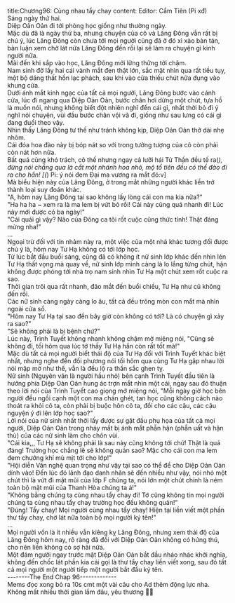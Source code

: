 title:Chương96: Cùng nhau tẩy chay
content:
Editor: Cẩm Tiên (Pi xđ)<br>Sáng ngày thứ hai.<br>Diệp Oản Oản đi tới phòng học giống như thường ngày.<br>Mặc dù đã là ngày thứ ba, nhưng chuyện của cô và Lăng Đông vẫn rất bị chú ý, lúc Lăng Đông còn chưa tới mọi người cũng đã ở đó xì xào bàn tán, bàn luận xem chờ lát nữa Lăng Đông đến rồi lại sẽ làm ra chuyện gì kinh người nữa.<br>Mãi đến khi sắp vào học, Lăng Đông mới lững thững tới chậm.<br>Nam sinh đỡ lấy hai cái vành mắt đen thật lớn, sắc mặt nhìn qua rất tiều tụy, một bộ dáng thất hồn lạc phách, sau khi vào cửa thiếu chút nữa đụng vào khung cửa.<br>Dưới ánh mắt kinh ngạc của tất cả mọi người, Lăng Đông bước vào cánh cửa, lúc đi ngang qua Diệp Oản Oản, bước chân hơi dừng một chút, tựa hồ là muốn nói, nhưng không biết đột nhiên nghĩ đến cái gì, nhất thời bỏ đi ý nghĩ nói chuyện, vùi đầu bước chân vội vã đi, giống như sau lưng có cái gì đang đuổi theo vậy.<br>Nhìn thấy Lăng Đông tư thế như tránh không kịp, Diệp Oản Oản thở dài nhẹ nhõm.<br>Cái đóa hoa đào này bị bóp nát so với trong tưởng tượng của cô còn phải còn nát hơn nữa.<br>Bất quá cũng khó trách, cô thế nhưng ngay cả lưỡi hái Tử Thần đều tế ra(*), đừng nói chẳng qua là cắt một nhánh hoa nhỏ, mộ tổ tiên đều có thể đào đi ra cho hắn! [(*) Pi: ý nói đem Đại ma vương ra mắt đó:v]<br>Mà biểu hiện này của Lăng Đông, ở trong mắt những người khác liền trở thành loại suy đoán khác.<br>"A, hôm nay Lăng Đông tại sao không lấy lòng cái con ma kia nữa?"<br>"Ha ha ha ~ xem ra là ma lem bị vứt bỏ rồi! Cái này cũng quá nhanh đi! Lúc này mới được có ba ngày!"<br>"Cái quái gì vậy? Não của Đông ca tôi rốt cuộc cũng thức tỉnh! Thật đáng mừng nha!"<br>...<br>Ngoại trừ đối với tin nhảm này ra, một việc của một nhà khác tương đối được chú ý là, hôm nay Tư Hạ không có tới lớp học.<br>Từ lúc bắt đầu buổi sáng, cũng đã có không ít nữ sinh lớp khác đến nhìn lén Tư Hạ thất vọng mà quay về, nữ sinh lớp mình càng là lo lắng từng chút, hận không được phóng tới nhà trọ nam sinh nhìn Tư Hạ một chút xem rốt cuộc ra sao.<br>Thời gian trôi qua rất nhanh, đảo mắt đến buổi chiều, Tư Hạ như cũ không đến rồi.<br>Các nữ sinh càng ngày càng lo âu, tất cả đều trông mòn con mắt mà nhìn ngoài cửa sổ.<br>"Hôm nay Tư Hạ tại sao đến bây giờ còn không có tới? Là có chuyện gì xảy ra sao?"<br>"Sẽ không phải là bị bệnh chứ?"<br>Lúc này, Trình Tuyết không nhanh không chậm mở miệng nói, "Cũng sẽ không đi, tối hôm qua lúc tớ thấy Tư Hạ hắn còn rất tốt mà!"<br>Mặc dù tất cả mọi người biết thái độ của Tư Hạ đối với Trình Tuyết khác biệt nhất, nhưng nghe đến đối phương nói tối hôm qua cùng Tư Hạ gặp nhau lời nói mập mờ như thế, vẫn là đều lộ ra thần sắc ghen tỵ.<br>Nữ sinh (Nguyên văn là người hầu nhỏ) bên cạnh Trình Tuyết đầu tiên là hướng phía Diệp Oản Oản hung ác trợn mắt nhìn một cái, ngay sau đó thuận theo lời nói của Trình Tuyết cao giọng mở miệng nói, "Mỗi ngày giờ học bên người đều ngồi cạnh một con ma chán ghét, tan học cũng không cách nào thoát ra khỏi cô ta, còn phải bị buộc hôn cô ta, đổi cho các cậu, các cậu nguyện ý đi lên lớp học sao?"<br>Lời nói của nữ sinh nhất thời lấy được sự gật đầu phụ họa của tất cả mọi người, Diệp Oản Oản trong nháy mắt bị ánh mắt phẫn hận (phẫn uất và hận thù) của các nữ sinh làm cho chôn vùi.<br>"Cái kia,,, Tư Hạ sẽ không phải là sau này cũng không tới chứ! Thật là quá đáng! Trường học chẳng lẽ sẽ không quản sao? Mặc cho cái con ma lem đem chướng khí mù mịt tới cho lớp!"<br>"Hội diễn Văn nghệ quan trọng như vậy tại sao có thể để cho Diệp Oản Oản dính vào! Đến lúc đó lãnh đạo danh nhân sẽ đến nhiều như vậy, nói nhỏ một chút thì là vứt đi mặt mũi của lớp F chúng ta, nói lớn một chút chính là ném toàn bộ mặt mũi của Thanh Hòa chúng ta á!"<br>"Không bằng chúng ta cùng nhau tẩy chay đi! Tớ cũng không tin mọi người chúng ta cùng nhau tẩy chay trường học đều không quản!"<br>"Đúng! Tẩy chay! Mọi người cùng nhau tẩy chay! Hiện tại liền viết một phần thư tẩy chay, chờ lát nữa toàn bộ mọi người ký tên!"<br>...<br>Mọi người vốn là ít nhiều vẫn kiêng kỵ Lăng Đông, nhưng xem thái độ của Lăng Đông hôm nay, rõ ràng đã đối với Diệp Oản Oản không có hứng thú, cho nên liền không có sợ hãi nữa.<br>Một đám người ngay trước mặt Diệp Oản Oản bắt đầu nháo nhác khởi nghĩa, không đến chốc lát phần kia cái gọi là thư tẩy chay liền viết xong, sau đó tất cả mọi người một người tiếp một người bắt đầu ký tên.<br>--------The End Chap 96-------------<br>Mems đọc xong bỏ ra 10s cmt một vài câu cho Ad thêm động lực nha. Không mất nhiều thời gian lắm đâu, yêu thương 💋💗